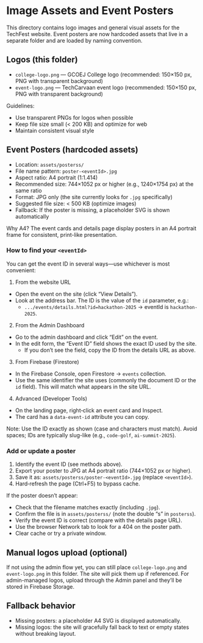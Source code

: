 # Image Assets and Event Posters

This directory contains logo images and general visual assets for the TechFest website. Event posters are now hardcoded assets that live in a separate folder and are loaded by naming convention.

## Logos (this folder)

- `college-logo.png` — GCOEJ College logo (recommended: 150×150 px, PNG with transparent background)
- `event-logo.png` — TechCarvaan event logo (recommended: 150×150 px, PNG with transparent background)

Guidelines:

- Use transparent PNGs for logos when possible
- Keep file size small (< 200 KB) and optimize for web
- Maintain consistent visual style

## Event Posters (hardcoded assets)

- Location: `assets/posterss/`
- File name pattern: `poster-<eventId>.jpg`
- Aspect ratio: A4 portrait (1:1.414)
- Recommended size: 744×1052 px or higher (e.g., 1240×1754 px) at the same ratio
- Format: JPG only (the site currently looks for `.jpg` specifically)
- Suggested file size: < 500 KB (optimize images)
- Fallback: If the poster is missing, a placeholder SVG is shown automatically

Why A4? The event cards and details page display posters in an A4 portrait frame for consistent, print-like presentation.

### How to find your `<eventId>`

You can get the event ID in several ways—use whichever is most convenient:

1. From the website URL

- Open the event on the site (click “View Details”).
- Look at the address bar. The ID is the value of the `id` parameter, e.g.:
  - `.../events/details.html?id=hackathon-2025` → eventId is `hackathon-2025`.

2. From the Admin Dashboard

- Go to the admin dashboard and click “Edit” on the event.
- In the edit form, the “Event ID” field shows the exact ID used by the site.
  - If you don’t see the field, copy the ID from the details URL as above.

3. From Firebase (Firestore)

- In the Firebase Console, open Firestore → `events` collection.
- Use the same identifier the site uses (commonly the document ID or the `id` field). This will match what appears in the site URL.

4. Advanced (Developer Tools)

- On the landing page, right‑click an event card and Inspect.
- The card has a `data-event-id` attribute you can copy.

Note: Use the ID exactly as shown (case and characters must match). Avoid spaces; IDs are typically slug-like (e.g., `code-golf`, `ai-summit-2025`).

### Add or update a poster

1. Identify the event ID (see methods above).
2. Export your poster to JPG at A4 portrait ratio (744×1052 px or higher).
3. Save it as: `assets/posterss/poster-<eventId>.jpg` (replace `<eventId>`).
4. Hard‑refresh the page (Ctrl+F5) to bypass cache.

If the poster doesn’t appear:

- Check that the filename matches exactly (including `.jpg`).
- Confirm the file is in `assets/posterss/` (note the double “s” in `posterss`).
- Verify the event ID is correct (compare with the details page URL).
- Use the browser Network tab to look for a 404 on the poster path.
- Clear cache or try a private window.

## Manual logos upload (optional)

If not using the admin flow yet, you can still place `college-logo.png` and `event-logo.png` in this folder. The site will pick them up if referenced. For admin-managed logos, upload through the Admin panel and they’ll be stored in Firebase Storage.

## Fallback behavior

- Missing posters: a placeholder A4 SVG is displayed automatically.
- Missing logos: the site will gracefully fall back to text or empty states without breaking layout.
